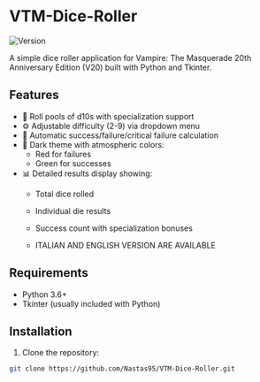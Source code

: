 # VTM-Dice-Roller
![Version](https://img.shields.io/badge/Version-1.0-green)

A simple dice roller application for Vampire: The Masquerade 20th Anniversary Edition (V20) built with Python and Tkinter.

## Features
- 🎲 Roll pools of d10s with specialization support
- ⚙️ Adjustable difficulty (2-9) via dropdown menu
- 🎯 Automatic success/failure/critical failure calculation
- 🌙 Dark theme with atmospheric colors:
  - Red for failures
  - Green for successes
- 📊 Detailed results display showing:
  - Total dice rolled
  - Individual die results
  - Success count with specialization bonuses
 
  - ITALIAN AND ENGLISH VERSION ARE AVAILABLE

## Requirements
- Python 3.6+
- Tkinter (usually included with Python)

## Installation
1. Clone the repository:
```bash
git clone https://github.com/Nastas95/VTM-Dice-Roller.git
